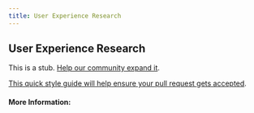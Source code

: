 ```yaml
---
title: User Experience Research
---
```


## User Experience Research

This is a stub. [Help our community expand it](https://github.com/freeCodeCamp/guide-articles/tree/master/articles/Design/User-Experience-Research/index.md).

[This quick style guide will help ensure your pull request gets accepted](https://github.com/freeCodeCamp/guide-articles/blob/master/README.md).

<!-- The article goes here, in GitHub-flavored Markdown. Feel free to add YouTube videos, images, and CodePen/JSBin embeds  -->

#### More Information:
<!-- Please add any articles you think might be helpful to read before writing the article -->


